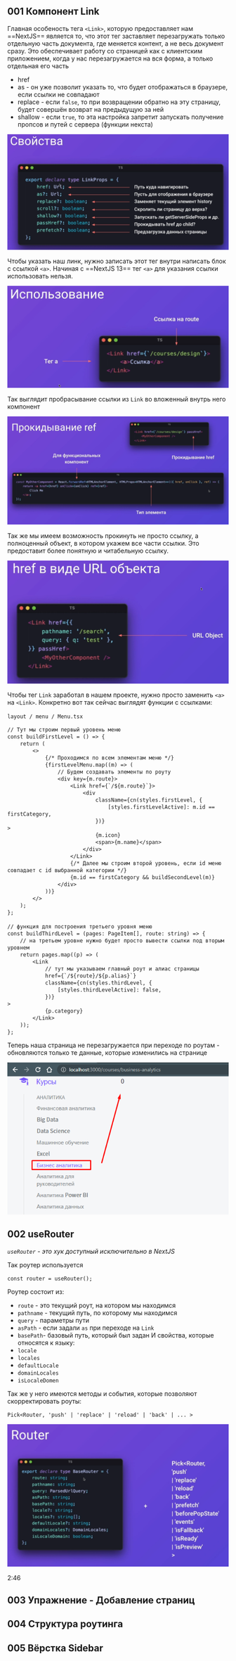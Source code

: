 
## 001 Компонент Link

Главная особеность тега `<Link>`, которую предоставляет нам ==NextJS== является то, что этот тег заставляет перезагружать только отдельную часть документа, где меняется контент, а не весь документ сразу. Это обеспечивает работу со страницей как с клиентским приложением, когда у нас перезагружается на вся форма, а только отдельная его часть

- href
- as - он уже позволит указать то, что будет отображаться в браузере, если ссылки не совпадают
- replace - если `false`, то при возвращении обратно на эту страницу, будет совершён возврат на предыдущую за ней
- shallow - если `true`, то эта настройка запретит запускать получение пропсов и путей с сервера (функции некста)

![](_png/Pasted%20image%2020221227175557.png)

Чтобы указать наш линк, нужно записать этот тег внутри написать блок с ссылкой `<a>`.
Начиная с ==NextJS 13== тег `<a>` для указания ссылки использовать нельзя.

![](_png/Pasted%20image%2020221227175946.png)

Так выглядит пробрасывание ссылки из `Link` во вложенный внутрь него компонент

![](_png/Pasted%20image%2020221227180023.png)

Так же мы имеем возможность прокинуть не просто ссылку, а полноценный объект, в котором укажем все части ссылки. Это предоставит более понятную и читабельную ссылку.

![](_png/Pasted%20image%2020221227180217.png)

Чтобы тег `Link` заработал в нашем проекте, нужно просто заменить `<a>` на `<Link>`. 
Конкретно вот так сейчас выглядят функции с ссылками:

`layout / menu / Menu.tsx`
```TSX
// Тут мы строим первый уровень меню
const buildFirstLevel = () => {
	return (
		<>
			{/* Проходимся по всем элементам меню */}
			{firstLevelMenu.map((m) => (
				// Будем создавать элементы по роуту
				<div key={m.route}>
					<Link href={`/${m.route}`}>
						<div
							className={cn(styles.firstLevel, {
								[styles.firstLevelActive]: m.id == firstCategory,
							})}
>
							{m.icon}
							<span>{m.name}</span>
						</div>
					</Link>
					{/* Далее мы строим второй уровень, если id меню совпадает с id выбранной категории */}
					{m.id == firstCategory && buildSecondLevel(m)}
				</div>
			))}
		</>
	);
};

// функция для построения третьего уровня меню
const buildThirdLevel = (pages: PageItem[], route: string) => {
	// на третьем уровне нужно будет просто вывести ссылки под вторым уровнем
	return pages.map((p) => (
		<Link
			// тут мы указываем главный роут и алиас страницы
			href={`/${route}/${p.alias}`}
			className={cn(styles.thirdLevel, {
				[styles.thirdLevelActive]: false,
			})}
>
			{p.category}
		</Link>
	));
};
```

Теперь наша страница не перезагружается при переходе по роутам - обновляются только те данные, которые изменились на странице

![](_png/Pasted%20image%2020230129175308.png)

## 002 useRouter

*`useRouter` - это хук доступный исключительно в NextJS*

Так роутер используется

```TSX
const router = useRouter();
```

Роутер состоит из:
- `route` - это текущий роут, на котором мы находимся
- `pathname` - текущий путь, по которому мы находимся
- `query` - параметры пути
- `asPath` - если задали `as` при переходе на `Link`
- `basePath`- базовый путь, который был задан
И свойства, которые относятся к языку:
- `locale`
- `locales`
- `defaultLocale`
- `domainLocales`
- `isLocaleDomen`

Так же у него имеются методы и события, которые позволяют скорректировать роуты:

```TS
Pick<Router, 'push' | 'replace' | 'reload' | 'back' | ... >
```

![](_png/Pasted%20image%2020230129181124.png)



2:46







## 003 Упражнение - Добавление страниц





## 004 Структура роутинга





## 005 Вёрстка Sidebar







